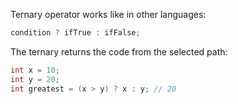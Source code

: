 Ternary operator works like in other languages:

```cpp
condition ? ifTrue : ifFalse;
```

The ternary returns the code from the selected path:

```cpp
int x = 10;
int y = 20;
int greatest = (x > y) ? x : y; // 20
```


